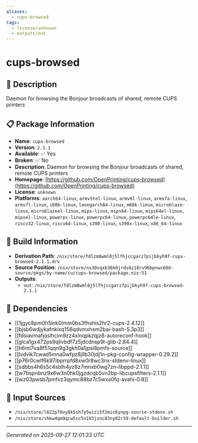 ```yaml
---
aliases:
  - cups-browsed
tags:
  - license/unknown
  - outputs/out
---
```


# cups-browsed

## 📝 Description

Daemon for browsing the Bonjour broadcasts of shared, remote CUPS printers

## 📋 Package Information

- **Name**: `cups-browsed`
- **Version**: `2.1.1`
- **Available**: ✅ Yes
- **Broken**: ✅ No
- **Description**: Daemon for browsing the Bonjour broadcasts of shared, remote CUPS printers
- **Homepage**: [https://github.com/OpenPrinting/cups-browsed](https://github.com/OpenPrinting/cups-browsed)
- **License**: `unknown`
- **Platforms**: `aarch64-linux`, `armv5tel-linux`, `armv6l-linux`, `armv7a-linux`, `armv7l-linux`, `i686-linux`, `loongarch64-linux`, `m68k-linux`, `microblaze-linux`, `microblazeel-linux`, `mips-linux`, `mips64-linux`, `mips64el-linux`, `mipsel-linux`, `powerpc-linux`, `powerpc64-linux`, `powerpc64le-linux`, `riscv32-linux`, `riscv64-linux`, `s390-linux`, `s390x-linux`, `x86_64-linux`

## 🔧 Build Information

- **Derivation Path**: `/nix/store/fdlzm8wml0j5lfhjccgarz7pijbkyh9f-cups-browsed-2.1.1.drv`
- **Source Position**: `/nix/store/ns30sqxb36k8jrds8z18rv96bpnwc60d-source/pkgs/by-name/cu/cups-browsed/package.nix:51`
- **Outputs**:
  - `out`:  `/nix/store/fdlzm8wml0j5lfhjccgarz7pijbkyh9f-cups-browsed-2.1.1`

## 🔗 Dependencies

- [[1jgyc8pm0h5lnk0imm0bs3fhshis2hr2-cups-2.4.12]]
- [[bjsb6wdjykafnkixq156qdvmxhsm2bai-bash-5.3p3]]
- [[fdsiavmafjqslhcim9zz4xlnqpkzqjz8-autoreconf-hook]]
- [[glca1gx472ps9qlivbdf7z5jdcdnsp9l-glib-2.84.4]]
- [[h6ml7va8f51qqn9g3gkh0a1jpsl8pmfs-source]]
- [[lvdvlk7cwad5mna0wfpz8jllb30jdj1n-pkg-config-wrapper-0.29.2]]
- [[p76r0cwlf6k97ibprrpfd8xw0r8wc3nx-stdenv-linux]]
- [[sdbbs4h6s5c4sblh4yz8z7mnxb0wg7zn-libppd-2.1.1]]
- [[w7bspnbnz9x6w3n0hk0jgzdcqb5vn2bp-libcupsfilters-2.1.1]]
- [[wz03pwsb7pmfvz3qymc88bz7c5wxs0fq-avahi-0.8]]

## 📁 Input Sources

- `/nix/store/l622p70vy8k5sh7y5wizi5f2mic6ynpg-source-stdenv.sh`
- `/nix/store/shkw4qm9qcw5sc5n1k5jznc83ny02r39-default-builder.sh`

---
*Generated on 2025-09-27 12:01:33 UTC*
